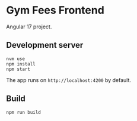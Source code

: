 # Gym Fees Frontend

Angular 17 project.

## Development server
```
nvm use
npm install
npm start
```

The app runs on `http://localhost:4200` by default.

## Build
```
npm run build
```
